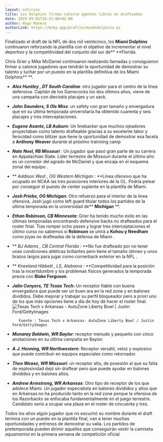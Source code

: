 ```yaml
---
layout: noticias
title: Los Dolphins firman catorce agentes libres no drafteados
date: 2025-05-01T16:25:00+02:00
author: Hugo Manero
authorLink: https://bsky.app/profile/mundodolphins.es
---
```

Finalizado el draft de la NFL de dos mil veinticinco, los **Miami Dolphins** continuaron reforzando la plantilla con el objetivo de incrementar el nivel deportivo y la competitividad del conjunto del sur de**&#32;**Florida.    

Chris Grier y Mike McDaniel continuaron realizando llamadas y consiguieron firmar a catorce jugadores que tendrán la oportunidad de demostrar su talento y luchar por un puesto en la plantilla definitiva de los Miami Dolphins**&#32;**.

- **_Alex Huntley , DT South Carolina_**: otro jugador para el centro de la línea defensiva. Capitán de los Gamecocks los dos últimos años, viene de una campaña con dieciséis placajes y un sack.
- **_John Saunders, S Ole Miss_**: un safety con gran tamaño y envergadura que en su última temporada universitaria ha obtenido cuarenta y seis placajes y tres interceptaciones.
- **_Eugene Asante, LB Auburn_**: Un linebacker que muchos ojeadores proyectaban como talento drafteable gracias a su excelente labor y ferocidad como blitzer que tiene la oportunidad de demostrar esa faceta a **Anthony Weaver** durante el próximo trainning camp 
- **_Nate Noel, RB Missouri_**_&#32;_: Un jugador que pasó gran parte de su carrera en Appalachian State. Líder terrestre de Missouri durante el último año es un corredor del agrado de McDaniel y que encaja en el esquema zonal del equipo . 
- **&#32;&#32;_Addison West , OG Western Michigan_&#32;:&#32;**Línea ofensivo que ha ocupado en NCAA las tres posiciones interiores de la OL. Podría pelear por conseguir el puesto de center suplente en la plantilla de Miami.
- **_Josh Priebe, OG Michigan_**: Otro refuerzo para el interior de la línea ofensiva, Josh jugó como left guard titular todos los partidos de la última temporada en la universidad de**&#32;**Michigan**&#32;**.
- **_Ethan Robinson, CB Minnesota_**: Grier ha tenido mucho éxito en las últimas temporadas encontrando defensive backs no drafteados para el roster final. Tras romper ocho pases y lograr tres interceptaciones el último curso no sabemos si **Robinson** se unirá a **Kohou&#32;**y**&#32;Needham** como joyas no drafteadas de la defensa de Miami . 
- **&#32;&#32;_BJ Adams , CB Central Florida_&#32;:&#32;&#32;**No fue drafteado por no tener unas condiciones atléticas brillantes pero tiene el tamaño idóneo y unos brazos largos para jugar como cornerback exterior en la NFL .  
- **&#32;&#32;_Kneeland Hibbett , LS, Alabama_&#32;:&#32;&#32;&#32;**Competitividad para la posición tras la incertidumbre y los problemas físicos generados la temporada previa con **Blake Ferguson**.
- **_Jalin Conyers, TE Texas Tech_:** Un receptor fiable con buena envergadura que puede ser un buen ara en la red zone y en balones divididos. Debe mejorar y trabajar su perfil bloqueador pero a priori uno de los que más opciones tiene a día de hoy de hacer el roster final.![](/uploads/Jalin%20conyers.jpeg "Texas Tech v Arkansas - AutoZone Liberty Bowl | Justin Ford/GettyImages")

         Fuente : Texas Tech v Arkansas- AutoZone Liberty Bowl / Justin Ford/GettyImages

- **_Monaray Baldwin, WR Baylor_**: receptor menudo y pequeño con cinco anotaciones en su última campaña en Baylor.
- **_A.J. Henning, WR Northwestern_**: Receptor versátil, veloz y explosivo que puede contribuir en equipos especiales como retornador.
- **_Theo Wease, WR Missouri_**: un receptor alto, de posesión al que su falta de explosividad dejó sin draftear pero que puede ayudar en balones divididos y en balones altos.
- **_Andrew Armstrong, WR Arkansas_**: Otro tipo de receptor de los que adolece Miami. Un jugador especialista en balones divididos  y altos que en Arkansas no ha producido tanto en la red zone porque la ofensiva de los Razorbacks se enfocaba fundamentalmente en el juego terrestre. Candidato serio a  ocupar una plaza en el roster de cincuenta y tres.

Todos los años algún jugador que no escuchó su nombre durante el draft termina con un puesto en la plantilla final, van a tener muchas oportunidades y entrenos de demostrar su valía. Los partidos de pretemporada pueden dirimir aquellos que conseguirán vestir la camiseta _aquamarina_ en la primera semana de competición oficial
